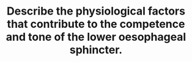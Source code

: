 ---
title: "Describe the physiological factors that contribute to the competence and tone of the lower oesophageal sphincter."
entityType: SAQ
exam: PEX
college: ANZCA
year: 2015
sitting: B
question: 12
passRate: 32
EC_expectedDomains:
- "Main points expected were: Devoid of true sphincteric muscles, the terminal 4 cm of the oesophagus functions as a physiological sphincter."
- "Anatomically, it is indistinguishable from the upper portions."
- "This is contributed by: • Increased number of nerve cells providing tonic contraction of circular smooth muscles in the internal layer of the lower oesophagus. • The pinch-cock mechanism from crural fibres of the diaphragm which wraps the oesophagus and pinching it closed during muscular contraction. • Flap-valve mechanism at the gastro-oesophageal junction from gastric mucosal folds closing the orifice when the stomach is distended. • Oblique entry of the oesophagus into the stomach preventing retrograde flow. • Intra-abdominal position of the gastro-oesophageal junction which subjects the lower oesophagus to intra-abdominal pressure."
- "Candidates were expected to demonstrate an understanding of the concept of barrier pressure, neural innervation and the effects of various hormones."
- "Also expected was a discussion of physical factors such as increased gastric acidity and increased intra-abdominal pressure."
EC_extraCredit:
- "Extra marks were given if candidates were able to correctly relate how changes in physiology alter the tone of the lower oesophageal sphincter tone."
EC_errorsCommon:
- "Most failures were due to inadequate knowledge and incorrect information."
- "Features of some poor answers: • Confusion with factors affecting gastric emptying • A format based on patient, anaesthetic and surgical factors which fail to address physiological factors • Listing of pharmacological factors (which was not requested) • Regurgitation of irrelevant facts (such as the ability to measure the oesophageal tone with a manometer)"
---
